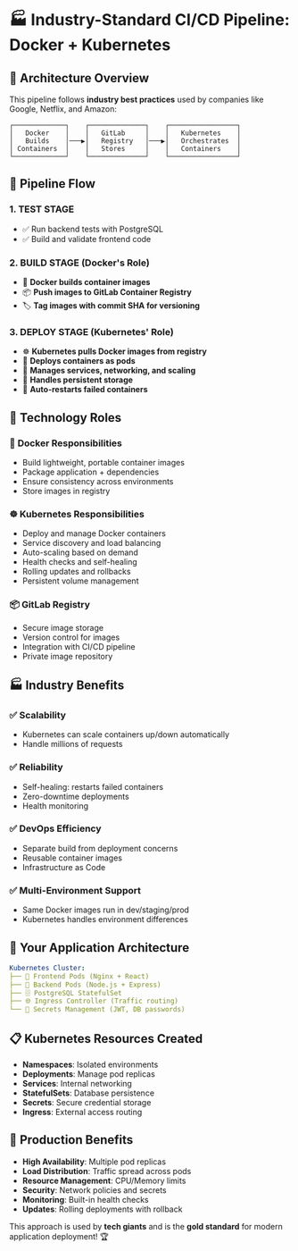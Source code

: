 # 🏭 Industry-Standard CI/CD Pipeline: Docker + Kubernetes

## 🎯 **Architecture Overview**

This pipeline follows **industry best practices** used by companies like Google, Netflix, and Amazon:

```
┌─────────────┐    ┌──────────────┐    ┌─────────────────┐
│   Docker    │    │   GitLab     │    │   Kubernetes    │
│   Builds    │───▶│   Registry   │───▶│   Orchestrates  │
│ Containers  │    │   Stores     │    │   Containers    │
└─────────────┘    └──────────────┘    └─────────────────┘
```

## 🔄 **Pipeline Flow**

### 1. **TEST STAGE** 
- ✅ Run backend tests with PostgreSQL
- ✅ Build and validate frontend code

### 2. **BUILD STAGE** (Docker's Role)
- 🐳 **Docker builds container images**
- 📦 **Push images to GitLab Container Registry**
- 🏷️ **Tag images with commit SHA for versioning**

### 3. **DEPLOY STAGE** (Kubernetes' Role)
- ☸️ **Kubernetes pulls Docker images from registry**
- 🚀 **Deploys containers as pods**
- 🔗 **Manages services, networking, and scaling**
- 💾 **Handles persistent storage**
- 🔄 **Auto-restarts failed containers**

## 🔧 **Technology Roles**

### 🐳 **Docker Responsibilities**
- Build lightweight, portable container images
- Package application + dependencies
- Ensure consistency across environments
- Store images in registry

### ☸️ **Kubernetes Responsibilities**
- Deploy and manage Docker containers
- Service discovery and load balancing
- Auto-scaling based on demand
- Health checks and self-healing
- Rolling updates and rollbacks
- Persistent volume management

### 📦 **GitLab Registry**
- Secure image storage
- Version control for images
- Integration with CI/CD pipeline
- Private image repository

## 🏭 **Industry Benefits**

### ✅ **Scalability**
- Kubernetes can scale containers up/down automatically
- Handle millions of requests

### ✅ **Reliability**
- Self-healing: restarts failed containers
- Zero-downtime deployments
- Health monitoring

### ✅ **DevOps Efficiency**
- Separate build from deployment concerns
- Reusable container images
- Infrastructure as Code

### ✅ **Multi-Environment Support**
- Same Docker images run in dev/staging/prod
- Kubernetes handles environment differences

## 🚀 **Your Application Architecture**

```yaml
Kubernetes Cluster:
├── 📱 Frontend Pods (Nginx + React)
├── 🔗 Backend Pods (Node.js + Express)
├── 🗄️ PostgreSQL StatefulSet
├── 🌐 Ingress Controller (Traffic routing)
└── 🔐 Secrets Management (JWT, DB passwords)
```

## 📋 **Kubernetes Resources Created**

- **Namespaces**: Isolated environments
- **Deployments**: Manage pod replicas
- **Services**: Internal networking
- **StatefulSets**: Database persistence
- **Secrets**: Secure credential storage
- **Ingress**: External access routing

## 🎯 **Production Benefits**

- **High Availability**: Multiple pod replicas
- **Load Distribution**: Traffic spread across pods  
- **Resource Management**: CPU/Memory limits
- **Security**: Network policies and secrets
- **Monitoring**: Built-in health checks
- **Updates**: Rolling deployments with rollback

This approach is used by **tech giants** and is the **gold standard** for modern application deployment! 🏆
